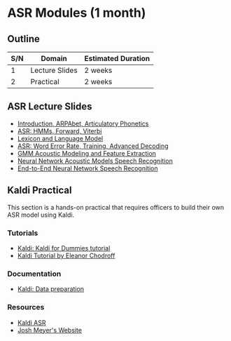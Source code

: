 #   ASR Modules (1 month)

##  Outline
| S/N | Domain             | Estimated Duration |
| --- | ------------------ | ------------------ |
| 1   | Lecture Slides     | 2 weeks            |
| 2   | Practical          | 2 weeks            |


## ASR Lecture Slides
*   [Introduction, ARPAbet, Articulatory Phonetics](224s.17.lec1.pdf)
*   [ASR: HMMs, Forward, Viterbi](224s.17.lec3.pdf)
*   [Lexicon and Language Model](asr08-lexlm.pdf)
*   [ASR: Word Error Rate, Training, Advanced Decoding](224s.17.lec4.pdf)
*   [GMM Acoustic Modeling and Feature Extraction](224s.17.lec5.pdf)
*   [Neural Network Acoustic Models Speech Recognition](224s.17.lec7.pdf)
*   [End-to-End Neural Network Speech Recognition](224s.17.lec8.pdf)


##  Kaldi Practical
This section is a hands-on practical that requires officers to build their own ASR model using Kaldi.

### Tutorials
*   [Kaldi: Kaldi for Dummies tutorial](http://kaldi-asr.org/doc/kaldi_for_dummies.html)
*   [Kaldi Tutorial by Eleanor Chodroff](https://eleanorchodroff.com/tutorial/kaldi/index.html)

### Documentation
*   [Kaldi: Data preparation](http://kaldi-asr.org/doc/data_prep.html)

### Resources
*   [Kaldi ASR](https://kaldi-asr.org/)
*   [Josh Meyer's Website](http://jrmeyer.github.io/)
